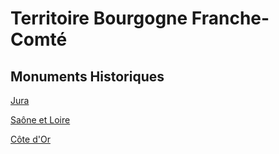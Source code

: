 # Territoire Bourgogne Franche-Comté


## Monuments Historiques

[Jura](https://Jibou4.github.io/QGIS_JV_MH_39/)

[Saône et Loire](https://Jibou4.github.io/QGIS_JV_MH_71/)

[Côte d'Or](https://Jibou4.github.io/QGIS_JV_MH_21/)

